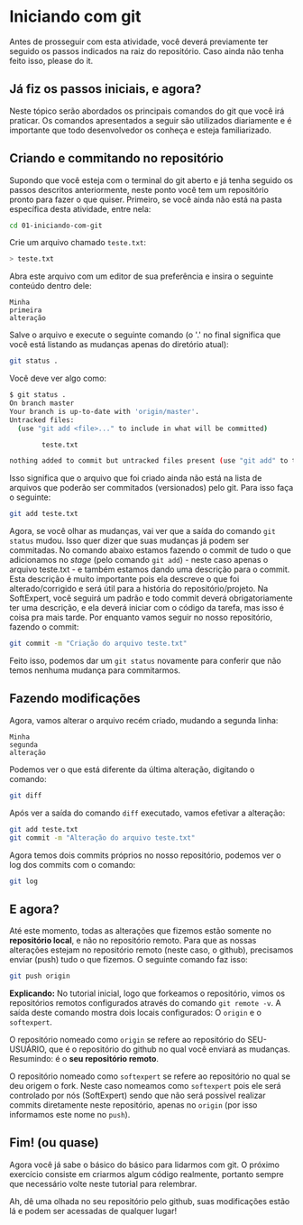 # Iniciando com git

Antes de prosseguir com esta atividade, você deverá previamente ter seguido os passos indicados na raiz do repositório. Caso ainda não tenha feito isso, please do it.

## Já fiz os passos iniciais, e agora?

Neste tópico serão abordados os principais comandos do git que você irá praticar. Os comandos apresentados a seguir são utilizados diariamente e é importante que todo desenvolvedor os conheça e esteja familiarizado.

## Criando e commitando no repositório

Supondo que você esteja com o terminal do git aberto e já tenha seguido os passos descritos anteriormente, neste ponto você tem um repositório pronto para fazer o que quiser. Primeiro, se você ainda não está na pasta específica desta atividade, entre nela:

```sh
cd 01-iniciando-com-git
```

Crie um arquivo chamado `teste.txt`:

```sh
> teste.txt
```

Abra este arquivo com um editor de sua preferência e insira o seguinte conteúdo dentro dele:

```
Minha
primeira
alteração
```

Salve o arquivo e execute o seguinte comando (o '.' no final significa que você está listando as mudanças apenas do diretório atual):

```sh
git status .
```

Você deve ver algo como:

```sh
$ git status .
On branch master
Your branch is up-to-date with 'origin/master'.
Untracked files:
  (use "git add <file>..." to include in what will be committed)

        teste.txt

nothing added to commit but untracked files present (use "git add" to track)

```

Isso significa que o arquivo que foi criado ainda não está na lista de arquivos que poderão ser commitados (versionados) pelo git. Para isso faça o seguinte:

```sh
git add teste.txt
```

Agora, se você olhar as mudanças, vai ver que a saída do comando `git status` mudou. Isso quer dizer que suas mudanças já podem ser commitadas. No comando abaixo estamos fazendo o commit de tudo o que adicionamos no _stage_ (pelo comando `git add`) - neste caso apenas o arquivo teste.txt - e também estamos dando uma descrição para o commit. Esta descrição é muito importante pois ela descreve o que foi alterado/corrigido e será útil para a história do repositório/projeto. Na SoftExpert, você seguirá um padrão e todo commit deverá obrigatoriamente ter uma descrição, e ela deverá iniciar com o código da tarefa, mas isso é coisa pra mais tarde. Por enquanto vamos seguir no nosso repositório, fazendo o commit:

```sh
git commit -m "Criação do arquivo teste.txt"
```

Feito isso, podemos dar um `git status` novamente para conferir que não temos nenhuma mudança para commitarmos.

## Fazendo modificações

Agora, vamos alterar o arquivo recém criado, mudando a segunda linha:

```
Minha
segunda
alteração
```

Podemos ver o que está diferente da última alteração, digitando o comando:

```sh
git diff
```

Após ver a saída do comando `diff` executado, vamos efetivar a alteração:

```sh
git add teste.txt
git commit -m "Alteração do arquivo teste.txt"
```

Agora temos dois commits próprios no nosso repositório, podemos ver o log dos commits com o comando:

```sh
git log
```

## E agora?

Até este momento, todas as alterações que fizemos estão somente no **repositório local**, e não no repositório remoto. Para que as nossas alterações estejam no repositório remoto (neste caso, o github), precisamos enviar (push) tudo o que fizemos. O seguinte comando faz isso:

```sh
git push origin
```

**Explicando:** No tutorial inicial, logo que forkeamos o repositório, vimos os repositórios remotos configurados através do comando `git remote -v`. A saída deste comando mostra dois locais configurados: O `origin` e o `softexpert`.

O repositório nomeado como `origin` se refere ao repositório do SEU-USUÁRIO, que é o repositório do github no qual você enviará as mudanças. Resumindo: é o **seu repositório remoto**.

O repositório nomeado como `softexpert` se refere ao repositório no qual se deu origem o fork. Neste caso nomeamos como `softexpert` pois ele será controlado por nós (SoftExpert) sendo que não será possível realizar commits diretamente neste repositório, apenas no `origin` (por isso informamos este nome no `push`).

## Fim! (ou quase)

Agora você já sabe o básico do básico para lidarmos com git. O próximo exercício consiste em criarmos algum código realmente, portanto sempre que necessário volte neste tutorial para relembrar.

Ah, dê uma olhada no seu repositório pelo github, suas modificações estão lá e podem ser acessadas de qualquer lugar!